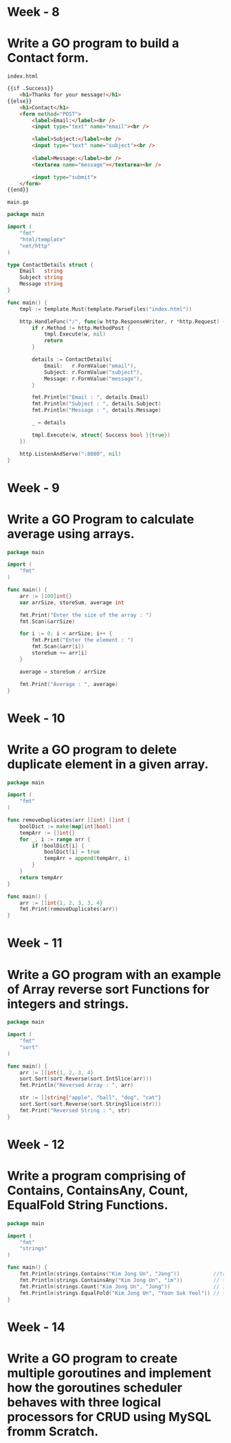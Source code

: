 # Week - 8

# Write a GO program to build a Contact form.

`index.html`

```html
{{if .Success}} 
    <h1>Thanks for your message!</h1> 
{{else}} 
    <h1>Contact</h1> 
    <form method="POST"> 
	    <label>Email:</label><br /> 
	    <input type="text" name="email"><br />

	    <label>Subject:</label><br /> 
	    <input type="text" name="subject"><br />
 
	    <label>Message:</label><br /> 
	    <textarea name="message"></textarea><br />

	    <input type="submit"> 
    </form> 
{{end}}
```

`main.go`
```go
package main

import (
	"fmt"
	"html/template"
	"net/http"
)

type ContactDetails struct {
	Email   string
	Subject string
	Message string
}

func main() {
	tmpl := template.Must(template.ParseFiles("index.html"))

	http.HandleFunc("/", func(w http.ResponseWriter, r *http.Request) {
		if r.Method != http.MethodPost {
			tmpl.Execute(w, nil)
			return
		}

		details := ContactDetails{
			Email:   r.FormValue("email"),
			Subject: r.FormValue("subject"),
			Message: r.FormValue("message"),
		}

		fmt.Println("Email : ", details.Email)
		fmt.Println("Subject : ", details.Subject)
		fmt.Println("Message : ", details.Message)

		_ = details

		tmpl.Execute(w, struct{ Success bool }{true})
	})

	http.ListenAndServe(":8080", nil)
}
```


# Week - 9

# Write a GO Program to calculate average using arrays.

```go
package main

import (
	"fmt"
)

func main() {
	arr := [100]int{}
	var arrSize, storeSum, average int

	fmt.Print("Enter the size of the array : ")
	fmt.Scan(&arrSize)

	for i := 0; i < arrSize; i++ {
		fmt.Print("Enter the element : ")
		fmt.Scan(&arr[i])
		storeSum += arr[i]
	}

	average = storeSum / arrSize

	fmt.Print("Average : ", average)
}
```


# Week - 10

# Write a GO program to delete duplicate element in a given array.

```go
package main

import (
	"fmt"
)

func removeDuplicates(arr []int) []int {
	boolDict := make(map[int]bool)
	tempArr := []int{}
	for _, i := range arr {
		if !boolDict[i] {
			boolDict[i] = true
			tempArr = append(tempArr, i)
		}
	}
	return tempArr
}

func main() {
	arr := []int{1, 2, 3, 3, 4}
	fmt.Print(removeDuplicates(arr))
}
```

# Week - 11

# Write a GO program with an example of Array reverse sort Functions for integers and strings.

```go
package main

import (
	"fmt"
	"sort"
)

func main() {
	arr := []int{1, 2, 3, 4}
	sort.Sort(sort.Reverse(sort.IntSlice(arr)))
	fmt.Println("Reversed Array : ", arr)

	str := []string{"apple", "ball", "dog", "cat"}
	sort.Sort(sort.Reverse(sort.StringSlice(str)))
	fmt.Print("Reversed String : ", str)
}
```

# Week - 12

# Write a program comprising of Contains, ContainsAny, Count, EqualFold String Functions.

```go
package main

import (
	"fmt"
	"strings"
)

func main() {
	fmt.Println(strings.Contains("Kim Jong Un", "Jong"))           //true
	fmt.Println(strings.ContainsAny("Kim Jong Un", "im"))          // true
	fmt.Println(strings.Count("Kim Jong Un", "Jong"))              // 1
	fmt.Println(strings.EqualFold("Kim Jong Un", "Yoon Suk Yeol")) // false
}
```

# Week - 14

# Write a GO program to create multiple goroutines and implement how the goroutines scheduler behaves with three logical processors for CRUD using MySQL fromm Scratch.


```go
```
